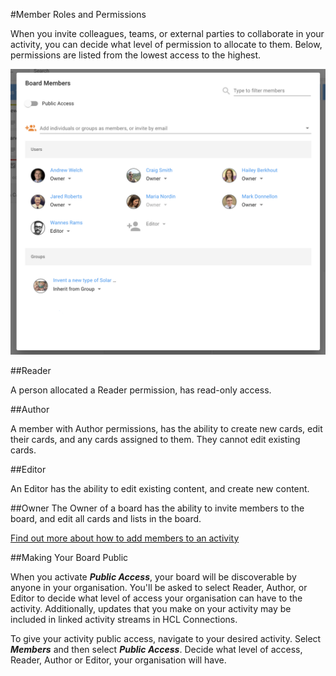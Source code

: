 #Member Roles and Permissions

When you invite colleagues, teams, or external parties to collaborate in your activity, you can decide what level of permission to allocate to them. Below, permissions are listed from the lowest access to the highest.

<img src="/assets/images/screen-shots/aplus/aplus-members-menu.png" alt="Members menu" />

##Reader

A person allocated a Reader permission, has read-only access.

##Author

A member with Author permissions, has the ability to create new cards, edit their cards, and any cards assigned to them. They cannot edit existing cards.

##Editor

An Editor has the ability to edit existing content, and create new content.

##Owner
The Owner of a board has the ability to invite members to the board, and edit all cards and lists in the board.

[Find out more about how to add members to an activity](https://docs.collab.cloud/users/aplus-members)

##Making Your Board Public

When you activate **_Public Access_**, your board will be discoverable by anyone in your organisation. You'll be asked to select Reader, Author, or Editor to decide what level of access your organisation can have to the activity. Additionally, updates that you make on your activity may be included in linked activity streams in HCL Connections.

To give your activity public access, navigate to your desired activity. Select **_Members_** and then select **_Public Access_**. Decide what level of access, Reader, Author or Editor, your organisation will have.
